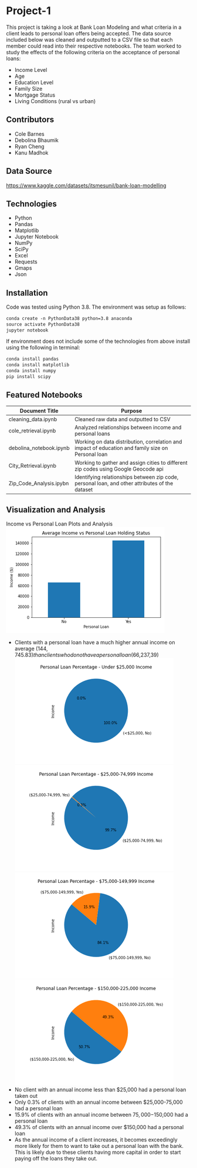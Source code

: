 # Project-1
This project is taking a look at Bank Loan Modeling and what criteria in a client leads to personal loan offers being accepted. The data source included below was cleaned and outputted to a CSV file so that each member could read into their respective notebooks. The team worked to study the effects of the following criteria on the acceptance of personal loans:
* Income Level
* Age
* Education Level
* Family Size
* Mortgage Status
* Living Conditions (rural vs urban)

## Contributors
* Cole Barnes
* Debolina Bhaumik
* Ryan Cheng
* Kanu Madhok

## Data Source
https://www.kaggle.com/datasets/itsmesunil/bank-loan-modelling

## Technologies
* Python
* Pandas
* Matplotlib
* Jupyter Notebook
* NumPy
* SciPy
* Excel
* Requests
* Gmaps
* Json

## Installation
Code was tested using Python 3.8. The environment was setup as follows:
```
conda create -n PythonData38 python=3.8 anaconda
source activate PythonData38
jupyter notebook
```
If environment does not include some of the technologies from above install using the following in terminal:
```
conda install pandas
conda install matplotlib
conda install numpy
pip install scipy
```

## Featured Notebooks
| Document Title | Purpose |
| ------------- | ------------- |
| cleaning_data.ipynb | Cleaned raw data and outputted to CSV |
| cole_retrieval.ipynb | Analyzed relationships between income and personal loans  |
| debolina_notebook.ipynb | Working on data distribution, correlation and impact of education and family size on Personal loan |
| City_Retrieval.ipynb | Working to gather and assign cities to different zip codes using Google Geocode api |
| Zip_Code_Analysis.ipybn | Identifying relationships between zip code, personal loan, and other attributes of the dataset |

## Visualization and Analysis
Income vs Personal Loan Plots and Analysis<br/>
![Bar plot of mean incomes](/data_retrieval/plots/income_loans_bar.png)
* Clients with a personal loan have a much higher annual income on average ($144,745.83) than clients who do not have a personal loan ($66,237,39)<br/>
![Bin1 Pie](/data_retrieval/plots/income_bin1_loans_pie.png)
![Bin2 Pie](/data_retrieval/plots/income_bin2_loans_pie.png)
![Bin3 Pie](/data_retrieval/plots/income_bin3_loans_pie.png)
![Bin4 Pie](/data_retrieval/plots/income_bin4_loans_pie.png)
* No client with an annual income less than $25,000 had a personal loan taken out
* Only 0.3% of clients with an annual income between $25,000-75,000 had a personal loan
* 15.9% of clients with an annual income between $75,000-$150,000 had a personal loan
* 49.3% of clients with an annual income over $150,000 had a personal loan
* As the annual income of a client increases, it becomes exceedingly more likely for them to want to take out a personal loan with the bank. This is likely due to these clients having more capital in order to start paying off the loans they take out.<br/>  


